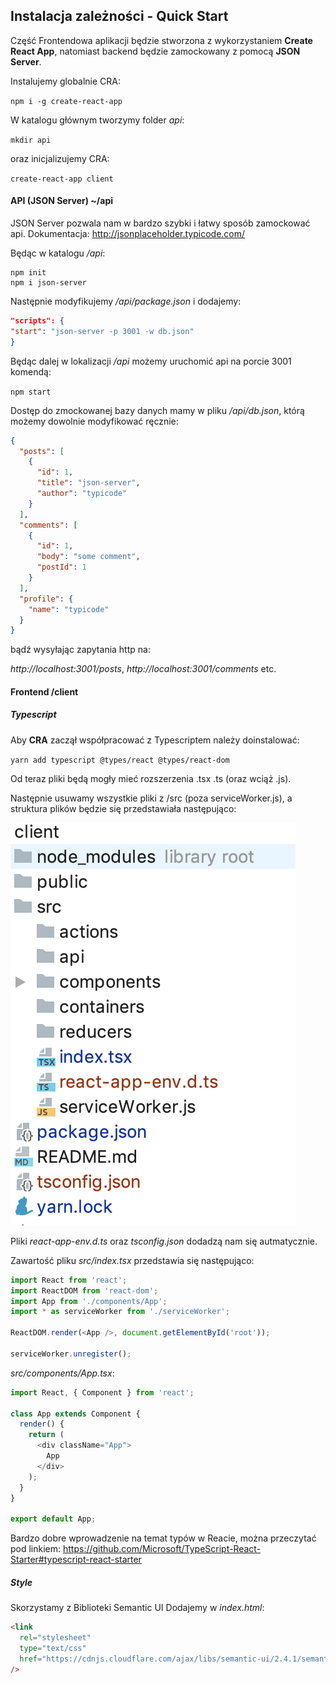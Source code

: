 ## Instalacja zależności - Quick Start

Część Frontendowa aplikacji będzie stworzona z wykorzystaniem **Create React App**, natomiast backend będzie zamockowany z pomocą **JSON Server**.

Instalujemy globalnie CRA:

`npm i -g create-react-app`

W katalogu głównym tworzymy folder _api_:
 
`mkdir api`

oraz inicjalizujemy CRA:


`create-react-app client`

#### API (JSON Server) ~/api

JSON Server pozwala nam w bardzo szybki i łatwy sposób zamockować api. Dokumentacja: http://jsonplaceholder.typicode.com/

Będąc w katalogu _/api_:

```
npm init
npm i json-server
```

Następnie modyfikujemy _/api/package.json_ i dodajemy:

```json
"scripts": {
"start": "json-server -p 3001 -w db.json"
}
```

Będąc dalej w lokalizacji _/api_  możemy uruchomić api na porcie 3001 komendą:

`npm start`

Dostęp do zmockowanej bazy danych mamy w pliku _/api/db.json_, 
którą możemy dowolnie modyfikować ręcznie:

```json
{
  "posts": [
    {
      "id": 1,
      "title": "json-server",
      "author": "typicode"
    }
  ],
  "comments": [
    {
      "id": 1,
      "body": "some comment",
      "postId": 1
    }
  ],
  "profile": {
    "name": "typicode"
  }
}
```

bądź wysyłając zapytania http na: 

_http://localhost:3001/posts_,
_http://localhost:3001/comments_ etc.

#### Frontend /client

##### Typescript 

Aby **CRA** zaczął współpracować z Typescriptem należy doinstalować:

`yarn add typescript @types/react @types/react-dom `

Od teraz pliki będą mogły mieć rozszerzenia .tsx .ts (oraz wciąż .js).

Następnie usuwamy wszystkie pliki z /src (poza serviceWorker.js), 
a struktura plików będzie się przedstawiała następująco:

![](1.png)

Pliki _react-app-env.d.ts_ oraz _tsconfig.json_ dodadzą nam się autmatycznie.

Zawartość pliku _src/index.tsx_ przedstawia się następująco:

```typescript
import React from 'react';
import ReactDOM from 'react-dom';
import App from './components/App';
import * as serviceWorker from './serviceWorker';

ReactDOM.render(<App />, document.getElementById('root'));

serviceWorker.unregister();
```

_src/components/App.tsx_:

```typescript jsx
import React, { Component } from 'react';

class App extends Component {
  render() {
    return (
      <div className="App">
        App
      </div>
    );
  }
}

export default App;
```

Bardzo dobre wprowadzenie na temat typów w Reacie, można przeczytać pod linkiem:
https://github.com/Microsoft/TypeScript-React-Starter#typescript-react-starter

##### Style

Skorzystamy z Biblioteki Semantic UI
Dodajemy w _index.html_:
```html
<link
  rel="stylesheet"
  type="text/css"
  href="https://cdnjs.cloudflare.com/ajax/libs/semantic-ui/2.4.1/semantic.min.css"
/>
```
